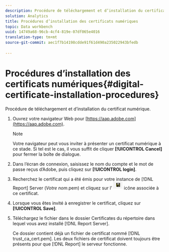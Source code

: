 ```yaml
---
description: Procédure de téléchargement et d’installation du certificat numérique.
solution: Analytics
title: Procédures d’installation des certificats numériques
topic: Data workbench
uuid: 14749a68-96cb-4cf4-819e-07df065e4016
translation-type: tm+mt
source-git-commit: aec1f7b14198cdde91f61d490a235022943bfedb

---
```



# Procédures d’installation des certificats numériques{#digital-certificate-installation-procedures}

Procédure de téléchargement et d’installation du certificat numérique.

1. Ouvrez votre navigateur Web pour [https://aap.adobe.com](https://aap.adobe.com).

   >[!NOTE]
   >
   >Votre navigateur peut vous inviter à présenter un certificat numérique à ce stade. Si tel est le cas, il vous suffit de cliquer **[!UICONTROL Cancel]** pour fermer la boîte de dialogue.

1. Dans l’écran de connexion, saisissez le nom du compte et le mot de passe reçus d’Adobe, puis cliquez sur **[!UICONTROL login]**.
1. Recherchez le certificat qui a été émis pour votre instance de [!DNL Report] Server (*Votre nom*.pem) et cliquez sur l’ ![](assets/btn_save_certificatedownload.PNG) icône associée à ce certificat.
1. Lorsque vous êtes invité à enregistrer le certificat, cliquez sur **[!UICONTROL Save]**.
1. Téléchargez le fichier dans le dossier Certificates du répertoire dans lequel vous avez installé [!DNL Report Server].

   Ce dossier contient déjà un fichier de certificat nommé [!DNL trust_ca_cert.pem]. Les deux fichiers de certificat doivent toujours être présents pour que [!DNL Report] le serveur fonctionne.

